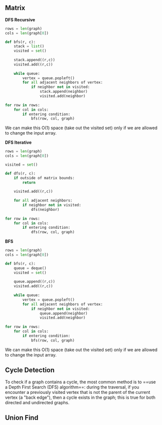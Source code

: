 ## Matrix

**DFS Recursive**
```Python
rows = len(graph)
cols = len(graph[0])

def bfs(r, c):
	stack = list()
	visited = set()
	
	stack.append((r,c))
	visited.add((r,c))
	
	while queue:
		vertex = queue.popleft()
		for all adjacent neighbors of vertex:
			if neighbor not in visited:
				stack.append(neighbor)
				visited.add(neighbor)
				
for row in rows:
	for col in cols:
		if entering condition:
			bfs(row, col, graph)
```

We can make this O(1) space (take out the visited set) only if we are allowed to change the input array.

**DFS Iterative**
```Python
rows = len(graph)
cols = len(graph[0])

visited = set()

def dfs(r, c):
	if outside of matrix bounds:
		return
	
	visited.add((r,c))
	
	for all adjacent neighbors:
		if neighbor not in visited:
			dfs(neighbor)
			
for row in rows:
	for col in cols:
		if entering condition:
			dfs(row, col, graph)
```

**BFS**
```Python
rows = len(graph)
cols = len(graph[0])

def bfs(r, c):
	queue = deque()
	visited = set()
	
	queue.append((r,c))
	visited.add((r,c))
	
	while queue:
		vertex = queue.popleft()
		for all adjacent neighbors of vertex:
			if neighbor not in visited:
				queue.append(neighbor)
				visited.add(neighbor)
				
for row in rows:
	for col in cols:
		if entering condition:
			bfs(row, col, graph)
```

We can make this O(1) space (take out the visited set) only if we are allowed to change the input array.
## **Cycle Detection**
To check if a graph contains a cycle, the most common method is to ==use a Depth First Search (DFS) algorithm==: during the traversal, if you encounter a previously visited vertex that is not the parent of the current vertex (a "back edge"), then a cycle exists in the graph; this is true for both directed and undirected graphs.
## **Union Find**